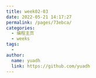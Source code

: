 ```yaml
---
title: week02-03
date: 2022-05-21 14:17:27
permalink: /pages/73ebca/
categories:
  - 编程主页
  - weeks
tags:
  - 
author: 
  name: yuadh
  link: https://github.com/yuadh
---
```

